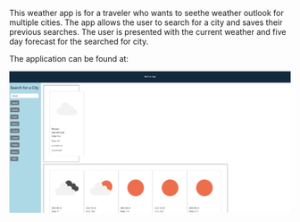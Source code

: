 This weather app is for a traveler who wants to seethe weather outlook for multiple cities. The app allows the user to search for a city and saves their previous searches. The user is presented with the current weather and five day forecast for the searched for city.

The application can be found at:

![alt text](/Assets//weather-app.png)
